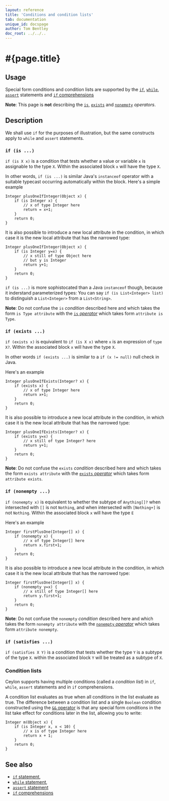 ```yaml
---
layout: reference
title: 'Conditions and condition lists'
tab: documentation
unique_id: docspage
author: Tom Bentley
doc_root: ../../..
---
```


# #{page.title}

## Usage

Special form conditions and condition lists are supported 
by the 
[`if`](../if), 
[`while`](../while), 
[`assert`](../assert) statements and 
[`if` comprehensions](../../expression/comprehension)

**Note**: This page is **not** describing the 
[`is`](../../operator/is), 
[`exists`](../../operator/exists) and 
[`nonempty`](../../operator/nonempty)
 *operators*.

## Description

We shall use `if` for the purposes of illustration, but the same constructs 
apply to `while` and `assert` statements.

### `if (is ...)`

`if (is X x)` is a condition that tests whether a value or variable `x` is 
assignable to the type `X`. Within the associated block `x` will have the 
type `X`.

In other words, `if (is ...)` is similar Java's `instanceof` operator
with a suitable typecast occurring automatically within the block. 
Here's a simple example

    Integer plusOneIfInteger(Object x) {
        if (is Integer x) {
            // x of type Integer here
            return = x+1;
        }
        return 0;
    } 

It is also possible to introduce a new local attribute in the condition, in 
which case it is the new local attribute that has the narrowed type:

    Integer plusOneIfInteger(Object x) {
        if (is Integer y=x) {
            // x still of type Object here
            // but y is Integer
            return y+1;
        }
        return 0;
    } 

`if (is ...)` is more sophistocated than a Java `instanceof` though, 
because it inderstand parameterized types: You can say 
`if (is List<Integer> list)` to distinguish a `List<Integer>` from a 
`List<String>`.

**Note**: Do not confuse the `is` *condition* described here and which takes 
the form `is Type attribute` with the [`is` *operator*](../../operator/is) which 
takes form `attribute is Type`.


### `if (exists ...)`

`if (exists x)` is equivalent to `if (is X x)` where `x` is an expression 
of `type X?`. Within the associated block `x` will have the type `X`.

In other words `if (exists ...)` is similar to a `if (x != null)` null check in 
Java.

Here's an example

    Integer plusOneIfExists(Integer? x) {
        if (exists x) {
            // x of type Integer here
            return x+1;
        }
        return 0;
    } 

It is also possible to introduce a new local attribute in the condition, in 
which case it is the new local attribute that has the narrowed type:

    Integer plusOneIfExists(Integer? x) {
        if (exists y=x) {
            // x still of type Integer? here
            return y+1;
        }
        return 0;
    } 

**Note**: Do not confuse the `exists` *condition* described here 
and which takes the form `exists attribute` with the 
[`exists` *operator*](../../operator/exists) which 
takes form `attribute exists`.

### `if (nonempty ...)`

`if (nonempty x)` is equivalent to whether the subtype of `Anything[]?` when 
intersected with `[]`  is not `Nothing`, and when intersected with 
`[Nothing+]` is not `Nothing`. Within 
the associated block `x` will have the type `E`

Here's an example

    Integer firstPlusOne(Integer[] x) {
        if (nonempty x) {
            // x of type Integer[] here
            return x.first+1;
        }
        return 0;
    } 

It is also possible to introduce a new local attribute in the condition, in 
which case it is the new local attribute that has the narrowed type:

    Integer firstPlusOne(Integer[] x) {
        if (nonempty y=x) {
            // x still of type Integer[] here
            return y.first+1;
        }
        return 0;
    } 

**Note**: Do not confuse the `nonempty` *condition* described here 
and which takes the form `nonempty attribute` with the 
[`nonempty` *operator*](../../operator/nonempty) which 
takes form `attribute nonempty`.

### `if (satisfies ...)`

<!-- m-later -->

`if (satisfies X Y)` is a condition that tests whether the type `Y` is a 
subtype of the type `X`. within the associated block `Y` will be treated 
as a subtype of `X`.

### Condition lists

Ceylon supports having multiple conditions (called a *condition list*) 
in `if`, `while`, `assert` statements and in `if` comprehensions. 

A condition list evaluates as true when all conditions in the list evaluate as 
true. The difference between a 
condition list and a single `Boolean` condition constructed using the 
[`&&` operator](../../operator/and/)
is that any special form conditions in the list take effect for conditions 
later in the list, allowing you to write:

    Integer m(Object x) {
        if (is Integer x, x < 10) {
            // x is of type Integer here
            return x + 1;
        }
        return 0;
    }

## See also

* [`if` statement](../if), 
* [`while` statement](../while), 
* [`assert` statement](../assert) 
* [`if` comprehensions](../../epxression/comprehension)
<!-- TODO 
* [condition lists](#{page.doc_root}/#{site.urls.spec_relative}#TODO) 
in the Ceylon spec 
-->
